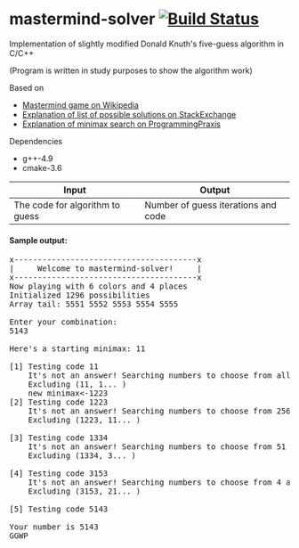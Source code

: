 # mastermind-solver     [![Build Status](https://travis-ci.org/Yelmuf/mastermind-solver.svg?branch=master)](https://travis-ci.org/Yelmuf/mastermind-solver)
Implementation of slightly modified Donald Knuth's five-guess algorithm in C/C++
  
(Program is written in study purposes to show the algorithm work)  
  
Based on
* [Mastermind game on Wikipedia](http://en.wikipedia.org/wiki/Mastermind_(board_game)#Five-guess_algorithm)
* [Explanation of list of possible solutions on StackExchange](http://math.stackexchange.com/a/1193037)
* [Explanation of minimax search on ProgrammingPraxis](http://programmingpraxis.com/2009/11/20/master-mind-part-2/)

Dependencies
* g++-4.9
* cmake-3.6

Input | Output  
--- | ---  
The code for algorithm to guess | Number of guess iterations and code  

#### Sample output:
<pre>
x---------------------------------------x  
|     Welcome to mastermind-solver!     |  
x---------------------------------------x  
Now playing with 6 colors and 4 places  
Initialized 1296 possibilities  
Array tail: 5551 5552 5553 5554 5555   

Enter your combination:  
5143  

Here's a starting minimax: 11  

[1] Testing code 11  
    It's not an answer! Searching numbers to choose from all active..  
    Excluding (11, 1... )  
    new minimax<-1223   
[2] Testing code 1223  
    It's not an answer! Searching numbers to choose from 256 active..  
    Excluding (1223, 11... )  
  
[3] Testing code 1334  
    It's not an answer! Searching numbers to choose from 51 active..  
    Excluding (1334, 3... )  
  
[4] Testing code 3153  
    It's not an answer! Searching numbers to choose from 4 active..  
    Excluding (3153, 21... )  
  
[5] Testing code 5143  
  
Your number is 5143  
GGWP  
</pre>
